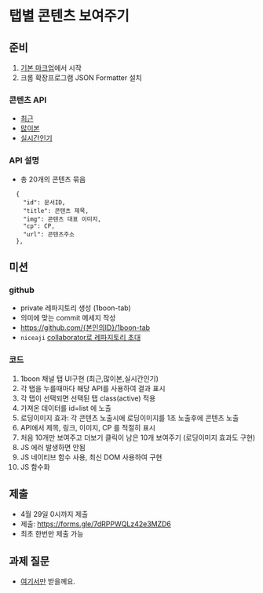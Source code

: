 # 탭별 콘텐츠 보여주기

## 준비

1. [기본 마크업](index.html)에서 시작
1. 크롬 확장프로그램 JSON Formatter 설치

### 콘텐츠 API

- [최근](recent.json)
- [많이본](view.json)
- [실시간인기](popular.json)

### API 설명

- 총 20개의 콘텐츠 묶음

```
  {
    "id": 문서ID,
    "title": 콘텐츠 제목,
    "img": 콘텐츠 대표 이미지,
    "cp": CP,
    "url": 콘텐츠주소
  },
```

## 미션

### github

- private 레파지토리 생성 (1boon-tab)
- 의미에 맞는 commit 메세지 작성
- https://github.com/{본인의ID}/1boon-tab
- `niceaji` [collaborator로 레파지토리 초대](https://hengbokhan.tistory.com/140)

### 코드

1. 1boon 채널 탭 UI구현 (최근,많이본,실시간인기)
1. 각 탭을 누를때마다 해당 API를 사용하여 결과 표시
1. 각 탭이 선택되면 선택된 탭 class(active) 적용
1. 가져온 데이터를 id=list 에 노출
1. 로딩이미지 효과: 각 콘텐츠 노출시에 로딩이미지를 1초 노출후에 콘텐츠 노출
1. API에서 제목, 링크, 이미지, CP 를 적절히 표시
1. 처음 10개만 보여주고 더보기 클릭이 남은 10개 보여주기 (로딩이미지 효과도 구현)
1. JS 에러 발생하면 안됨
1. JS 네이티브 함수 사용, 최신 DOM 사용하여 구현
1. JS 함수화

## 제출

- 4월 29일 0시까지 제출
- 제출: https://forms.gle/7dRPPWQLz42e3MZD6
- 최초 한번만 제출 가능

## 과제 질문

- [여기서만](https://github.com/advanced-webapps-class/start-fe-2021/issues) 받을께요.
